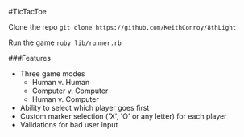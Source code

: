 #TicTacToe

Clone the repo `git clone https://github.com/KeithConroy/8thLight`

Run the game `ruby lib/runner.rb`

###Features
* Three game modes
  * Human v. Human
  * Computer v. Computer
  * Human v. Computer
* Ability to select which player goes first
* Custom marker selection ('X', 'O' or any letter) for each player
* Validations for bad user input

